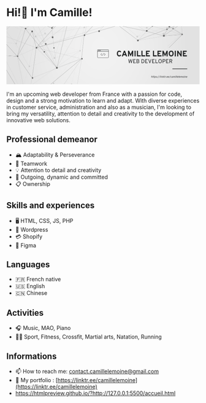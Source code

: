# Hi!👋 I'm Camille! 
![Intro-banner](/Banner.png)

I'm an upcoming web developer from France with a passion for code, design and a strong motivation to learn and adapt. With diverse experiences in customer service, administration and also as a musician, I'm looking to bring my versatility, attention to detail and creativity to the development of innovative web solutions.  

## Professional demeanor

* 🏔 Adaptability & Perseverance
* 🤝 Teamwork
* 💡 Attention to detail and creativity
* 🚀 Outgoing, dynamic and committed
* 📋 Ownership

## Skills and experiences 

* 🖥 HTML, CSS, JS, PHP
* 📝 Wordpress
* 💳 Shopify 
* 📐 Figma

## Languages

* 🇫🇷 French native
* 🇺🇸 English 
* 🇨🇳 Chinese 

## Activities 

* 🎧 Music, MAO, Piano
* 🏋️‍♂️ Sport, Fitness, Crossfit, Martial arts, Natation, Running

## Informations 

* 📫 How to reach me: <a href="mailto:contact.camillelemoine@gmail.com">contact.camillelemoine@gmail.com</a>
* 📁 My portfolio : [https://linktr.ee/camillelemoine](https://linktr.ee/camillelemoine)
* https://htmlpreview.github.io/?http://127.0.0.1:5500/accueil.html
  


